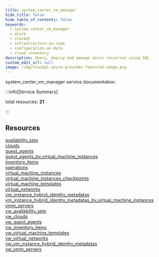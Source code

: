 ```yaml
---
title: system_center_vm_manager
hide_title: false
hide_table_of_contents: false
keywords:
  - system_center_vm_manager
  - azure
  - stackql
  - infrastructure-as-code
  - configuration-as-data
  - cloud inventory
description: Query, deploy and manage azure resources using SQL
custom_edit_url: null
image: /img/stackql-azure-provider-featured-image.png
---
```


system_center_vm_manager service documentation.

:::info[Service Summary]

total resources: __21__  

:::

## Resources
<div class="row">
<div class="providerDocColumn">
<a href="/services/system_center_vm_manager/availability_sets/">availability_sets</a><br />
<a href="/services/system_center_vm_manager/clouds/">clouds</a><br />
<a href="/services/system_center_vm_manager/guest_agents/">guest_agents</a><br />
<a href="/services/system_center_vm_manager/guest_agents_by_virtual_machine_instances/">guest_agents_by_virtual_machine_instances</a><br />
<a href="/services/system_center_vm_manager/inventory_items/">inventory_items</a><br />
<a href="/services/system_center_vm_manager/operations/">operations</a><br />
<a href="/services/system_center_vm_manager/virtual_machine_instances/">virtual_machine_instances</a><br />
<a href="/services/system_center_vm_manager/virtual_machine_instances_checkpoints/">virtual_machine_instances_checkpoints</a><br />
<a href="/services/system_center_vm_manager/virtual_machine_templates/">virtual_machine_templates</a><br />
<a href="/services/system_center_vm_manager/virtual_networks/">virtual_networks</a><br />
<a href="/services/system_center_vm_manager/vm_instance_hybrid_identity_metadatas/">vm_instance_hybrid_identity_metadatas</a>
</div>
<div class="providerDocColumn">
<a href="/services/system_center_vm_manager/vm_instance_hybrid_identity_metadatas_by_virtual_machine_instances/">vm_instance_hybrid_identity_metadatas_by_virtual_machine_instances</a><br />
<a href="/services/system_center_vm_manager/vmm_servers/">vmm_servers</a><br />
<a href="/services/system_center_vm_manager/vw_availability_sets/">vw_availability_sets</a><br />
<a href="/services/system_center_vm_manager/vw_clouds/">vw_clouds</a><br />
<a href="/services/system_center_vm_manager/vw_guest_agents/">vw_guest_agents</a><br />
<a href="/services/system_center_vm_manager/vw_inventory_items/">vw_inventory_items</a><br />
<a href="/services/system_center_vm_manager/vw_virtual_machine_templates/">vw_virtual_machine_templates</a><br />
<a href="/services/system_center_vm_manager/vw_virtual_networks/">vw_virtual_networks</a><br />
<a href="/services/system_center_vm_manager/vw_vm_instance_hybrid_identity_metadatas/">vw_vm_instance_hybrid_identity_metadatas</a><br />
<a href="/services/system_center_vm_manager/vw_vmm_servers/">vw_vmm_servers</a>
</div>
</div>